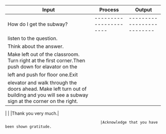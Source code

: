 |Input              |Process                    |Output                                               |
|------------------      |----------------------|---------------------------
|How do I get the subway?|----------------------|-------------------------- 
|                         listen to the question.|
|			  Think about the answer.
| 						Make left out of the classroom.	Turn right at the first corner.Then push down for elavator on the 
|						left and push for floor one.Exit 
|						elevator and walk through the doors ahead. Make left turn out of building and you will see a subway sign at the corner on the right.| 
| 
|
|Thank you very much.|

                                               |Acknowledge that you have been shown gratitude.




 

